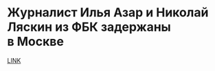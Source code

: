 # Журналист Илья Азар и Николай Ляскин из ФБК задержаны в Москве



[LINK](https://varlamov.ru/3580528.html)